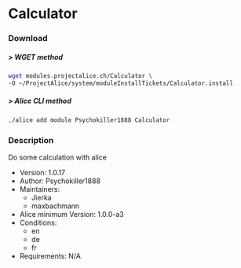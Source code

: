 # Calculator

### Download

##### > WGET method
```bash
wget modules.projectalice.ch/Calculator \
-O ~/ProjectAlice/system/moduleInstallTickets/Calculator.install
```

##### > Alice CLI method
```bash
./alice add module Psychokiller1888 Calculator
```

### Description
Do some calculation with alice

- Version: 1.0.17
- Author: Psychokiller1888
- Maintainers:
  - Jierka
  - maxbachmann
- Alice minimum Version: 1.0.0-a3
- Conditions:
  - en
  - de
  - fr
- Requirements: N/A
